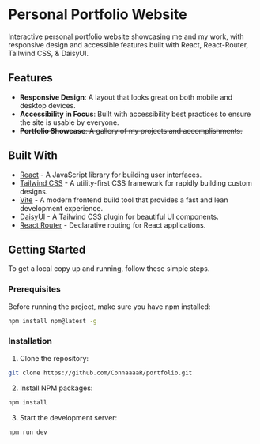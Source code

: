 # Personal Portfolio Website

Interactive personal portfolio website showcasing me and my work, with responsive design and accessible features built with React, React-Router, Tailwind CSS, & DaisyUI. 

## Features

- **Responsive Design**: A layout that looks great on both mobile and desktop devices.
- **Accessibility in Focus**: Built with accessibility best practices to ensure the site is usable by everyone.
- ~~**Portfolio Showcase**: A gallery of my projects and accomplishments.~~

## Built With

- [React](https://reactjs.org/) - A JavaScript library for building user interfaces.
- [Tailwind CSS](https://tailwindcss.com/) - A utility-first CSS framework for rapidly building custom designs.
- [Vite](https://vitejs.dev/) - A modern frontend build tool that provides a fast and lean development experience.
- [DaisyUI](https://daisyui.com/) - A Tailwind CSS plugin for beautiful UI components.
- [React Router](https://reactrouter.com/) - Declarative routing for React applications.


## Getting Started

To get a local copy up and running, follow these simple steps.

### Prerequisites

Before running the project, make sure you have npm installed:
```bash
npm install npm@latest -g
```

### Installation

1. Clone the repository:
```bash
git clone https://github.com/ConnaaaaR/portfolio.git
```

2. Install NPM packages:
```bash
npm install
```

3. Start the development server:
```bash
npm run dev
```